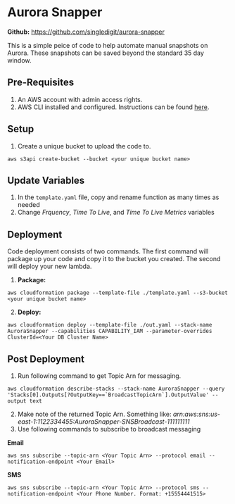 # Aurora Snapper
**Github:** https://github.com/singledigit/aurora-snapper

This is a simple peice of code to help automate manual snapshots on Aurora. These snapshots can be saved beyond the standard 35 day window.

## Pre-Requisites
1. An AWS account with admin access rights.
2. AWS CLI installed and configured. Instructions can be found [here](https://docs.aws.amazon.com/cli/latest/userguide/installing.html).

## Setup
1. Create a unique bucket to upload the code to.
```
aws s3api create-bucket --bucket <your unique bucket name>
```

## Update Variables
1. In the `template.yaml` file, copy and rename function as many times as needed
2. Change *Frquency*, *Time To Live*, and *Time To Live Metrics* variables

## Deployment
Code deployment consists of two commands. The first command will package up your code and copy it to the bucket you created. The second will deploy your new lambda.

1. **Package:**
```
aws cloudformation package --template-file ./template.yaml --s3-bucket <your unique bucket name>
```
2. **Deploy:**
```
aws cloudformation deploy --template-file ./out.yaml --stack-name AuroraSnapper --capabilities CAPABILITY_IAM --parameter-overrides ClusterId=<Your DB Cluster Name>
```

## Post Deployment
1. Run following command to get Topic Arn for messaging. 
```
aws cloudformation describe-stacks --stack-name AuroraSnapper --query 'Stacks[0].Outputs[?OutputKey==`BroadcastTopicArn`].OutputValue' --output text
```
2. Make note of the returned Topic Arn. Something like: *arn:aws:sns:us-east-1:1122334455:AuroraSnapper-SNSBroadcast-111111111*
3. Use following commands to subscribe to broadcast messaging

**Email**
```
aws sns subscribe --topic-arn <Your Topic Arn> --protocol email --notification-endpoint <Your Email>
```

**SMS**
```
aws sns subscribe --topic-arn <Your Topic Arn> --protocol sms --notification-endpoint <Your Phone Number. Format: +15554441515>
```